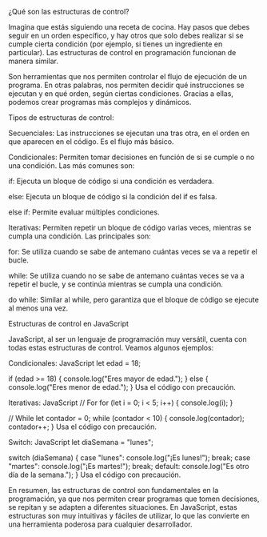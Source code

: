 ¿Qué son las estructuras de control?

Imagina que estás siguiendo una receta de cocina. Hay pasos que debes seguir en un orden específico, y hay otros que solo debes realizar si se cumple cierta condición (por ejemplo, si tienes un ingrediente en particular). Las estructuras de control en programación funcionan de manera similar.

Son herramientas que nos permiten controlar el flujo de ejecución de un programa. En otras palabras, nos permiten decidir qué instrucciones se ejecutan y en qué orden, según ciertas condiciones. Gracias a ellas, podemos crear programas más complejos y dinámicos.

Tipos de estructuras de control:

Secuenciales: Las instrucciones se ejecutan una tras otra, en el orden en que aparecen en el código. Es el flujo más básico.

Condicionales: Permiten tomar decisiones en función de si se cumple o no una condición. Las más comunes son:

if: Ejecuta un bloque de código si una condición es verdadera.

else: Ejecuta un bloque de código si la condición del if es falsa.

else if: Permite evaluar múltiples condiciones.

Iterativas: Permiten repetir un bloque de código varias veces, mientras se cumpla una condición. Las principales son:

for: Se utiliza cuando se sabe de antemano cuántas veces se va a repetir el bucle.

while: Se utiliza cuando no se sabe de antemano cuántas veces se va a repetir el bucle, y se continúa mientras se cumpla una condición.

do while: Similar al while, pero garantiza que el bloque de código se ejecute al menos una vez.

Estructuras de control en JavaScript

JavaScript, al ser un lenguaje de programación muy versátil, cuenta con todas estas estructuras de control. Veamos algunos ejemplos:

Condicionales:
JavaScript
let edad = 18;

if (edad >= 18) {
  console.log("Eres mayor de edad.");
} else {
  console.log("Eres menor de edad.");
}
Usa el código con precaución.

Iterativas:
JavaScript
// For
for (let i = 0; i < 5; i++) {
  console.log(i);
}

// While
let contador = 0;
while (contador < 10) {
  console.log(contador);
  contador++;
}
Usa el código con precaución.

Switch:
JavaScript
let diaSemana = "lunes";

switch (diaSemana) {
  case "lunes":
    console.log("¡Es lunes!");
    break;
  case "martes":
    console.log("¡Es martes!");
    break;
  default:
    console.log("Es otro día de la semana.");
}
Usa el código con precaución.

En resumen, las estructuras de control son fundamentales en la programación, ya que nos permiten crear programas que tomen decisiones, se repitan y se adapten a diferentes situaciones. En JavaScript, estas estructuras son muy intuitivas y fáciles de utilizar, lo que las convierte en una herramienta poderosa para cualquier desarrollador.